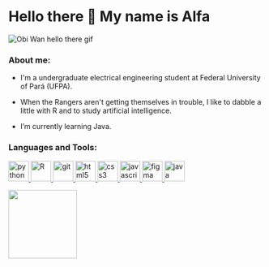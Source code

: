 # Hello there 👋 My name is Alfa

![Obi Wan hello there gif](https://media.giphy.com/media/xTiIzJSKB4l7xTouE8/giphy.gif)

<h3 align="left">About me:</h3>

- I'm a undergraduate electrical engineering student at Federal University of Pará (UFPA).

- When the Rangers aren't getting themselves in trouble, I like to dabble a little with R and to study artificial intelligence.

- I’m currently learning Java.

<h3 align="left">Languages and Tools:</h3>
<p align="left"> <a href="https://www.python.org" target="_blank" rel="noreferrer"> <img src="https://www.vectorlogo.zone/logos/python/python-icon.svg" alt="python" width="40" height="40"/> </a> <a href="https://cran.r-project.org/" target="_blank" rel="noreferrer"> <img src="https://www.vectorlogo.zone/logos/r-project/r-project-official.svg" alt="R" width="40" height="40"/> </a> <a href="https://git-scm.com/" target="_blank" rel="noreferrer"> <img src="https://www.vectorlogo.zone/logos/git-scm/git-scm-icon.svg" alt="git" width="40" height="40"/> </a> <a href="https://www.w3.org/html/" target="_blank" rel="noreferrer"> <img src="https://www.vectorlogo.zone/logos/w3_html5/w3_html5-icon.svg" alt="html5" width="40" height="40"/> </a> <a href="https://www.w3schools.com/css/" target="_blank" rel="noreferrer"> <img src="https://www.vectorlogo.zone/logos/w3_css/w3_css-icon.svg" alt="css3" width="40" height="40"/> </a> <a href="https://developer.mozilla.org/en-US/docs/Web/JavaScript" target="_blank" rel="noreferrer"> <img src="https://upload.vectorlogo.zone/logos/javascript/images/239ec8a4-163e-4792-83b6-3f6d96911757.svg" alt="javascript" width="40" height="40"/> </a> <a href="https://www.figma.com/" target="_blank" rel="noreferrer"> <img src="https://www.vectorlogo.zone/logos/figma/figma-icon.svg" alt="figma" width="40" height="40"/> </a> <a href="https://www.java.com" target="_blank" rel="noreferrer"> <img src="https://www.vectorlogo.zone/logos/java/java-icon.svg" alt="java" width="40" height="40"/> </a> </p>

<p align="left">
  <img height="135em" src="https://github-readme-stats.vercel.app/api/top-langs/?username=alfa-m&layout=compact&hide=jupyter%20notebook&card_width=800&langs_count=7&theme=dracula"/>
</p>
